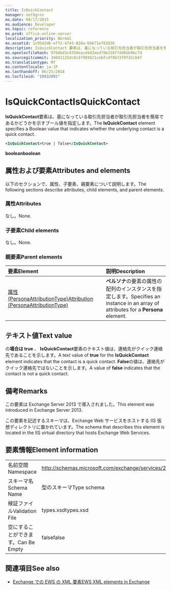 ```yaml
---
title: IsQuickContact
manager: sethgros
ms.date: 09/17/2015
ms.audience: Developer
ms.topic: reference
ms.prod: office-online-server
localization_priority: Normal
ms.assetid: 1c9542d6-ef72-4743-828a-bb671e783836
description: IsQuickContact 要素は、基になっている取引先担当者が取引先担当者を簡易であるかどうかを示すブール値を指定します。
ms.openlocfilehash: 979dbd3c0358eacd443eed79b258f7dd6bb9bc7d
ms.sourcegitcommit: 34041125dc8c5f993b21cebfc4f8b72f0fd2cb6f
ms.translationtype: MT
ms.contentlocale: ja-JP
ms.lasthandoff: 06/25/2018
ms.locfileid: "19832092"
---
```

# <a name="isquickcontact"></a><span data-ttu-id="cebea-103">IsQuickContact</span><span class="sxs-lookup"><span data-stu-id="cebea-103">IsQuickContact</span></span>

<span data-ttu-id="cebea-104">**IsQuickContact**要素は、基になっている取引先担当者が取引先担当者を簡易であるかどうかを示すブール値を指定します。</span><span class="sxs-lookup"><span data-stu-id="cebea-104">The **IsQuickContact** element specifies a Boolean value that indicates whether the underlying contact is a quick contact.</span></span> 
  
```XML
<IsQuickContact>true | false</IsQuickContact>
```

 <span data-ttu-id="cebea-105">**boolean**</span><span class="sxs-lookup"><span data-stu-id="cebea-105">**boolean**</span></span>
## <a name="attributes-and-elements"></a><span data-ttu-id="cebea-106">属性および要素</span><span class="sxs-lookup"><span data-stu-id="cebea-106">Attributes and elements</span></span>

<span data-ttu-id="cebea-107">以下のセクションで、属性、子要素、親要素について説明します。</span><span class="sxs-lookup"><span data-stu-id="cebea-107">The following sections describe attributes, child elements, and parent elements.</span></span>
  
### <a name="attributes"></a><span data-ttu-id="cebea-108">属性</span><span class="sxs-lookup"><span data-stu-id="cebea-108">Attributes</span></span>

<span data-ttu-id="cebea-109">なし。</span><span class="sxs-lookup"><span data-stu-id="cebea-109">None.</span></span>
  
### <a name="child-elements"></a><span data-ttu-id="cebea-110">子要素</span><span class="sxs-lookup"><span data-stu-id="cebea-110">Child elements</span></span>

<span data-ttu-id="cebea-111">なし。</span><span class="sxs-lookup"><span data-stu-id="cebea-111">None.</span></span>
  
### <a name="parent-elements"></a><span data-ttu-id="cebea-112">親要素</span><span class="sxs-lookup"><span data-stu-id="cebea-112">Parent elements</span></span>

|<span data-ttu-id="cebea-113">**要素**</span><span class="sxs-lookup"><span data-stu-id="cebea-113">**Element**</span></span>|<span data-ttu-id="cebea-114">**説明**</span><span class="sxs-lookup"><span data-stu-id="cebea-114">**Description**</span></span>|
|:-----|:-----|
|[<span data-ttu-id="cebea-115">属性 (PersonaAttributionType)</span><span class="sxs-lookup"><span data-stu-id="cebea-115">Attribution (PersonaAttributionType)</span></span>](attribution-personaattributiontype.md) <br/> |<span data-ttu-id="cebea-116">**ペルソナ**の要素の属性の配列のインスタンスを指定します。</span><span class="sxs-lookup"><span data-stu-id="cebea-116">Specifies an instance in an array of attributes for a **Persona** element.</span></span>  <br/> |
   
## <a name="text-value"></a><span data-ttu-id="cebea-117">テキスト値</span><span class="sxs-lookup"><span data-stu-id="cebea-117">Text value</span></span>

<span data-ttu-id="cebea-118">の**場合は true** 、 **IsQuickContact**要素のテキスト値は、連絡先がクイック連絡先であることを示します。</span><span class="sxs-lookup"><span data-stu-id="cebea-118">A text value of **true** for the **IsQuickContact** element indicates that the contact is a quick contact.</span></span> <span data-ttu-id="cebea-119">**False**の値は、連絡先がクイック連絡先ではないことを示します。</span><span class="sxs-lookup"><span data-stu-id="cebea-119">A value of **false** indicates that the contact is not a quick contact.</span></span> 
  
## <a name="remarks"></a><span data-ttu-id="cebea-120">備考</span><span class="sxs-lookup"><span data-stu-id="cebea-120">Remarks</span></span>

<span data-ttu-id="cebea-121">この要素は Exchange Server 2013 で導入されました。</span><span class="sxs-lookup"><span data-stu-id="cebea-121">This element was introduced in Exchange Server 2013.</span></span>
  
<span data-ttu-id="cebea-122">この要素を記述するスキーマは、Exchange Web サービスをホストする IIS 仮想ディレクトリに置かれています。</span><span class="sxs-lookup"><span data-stu-id="cebea-122">The schema that describes this element is located in the IIS virtual directory that hosts Exchange Web Services.</span></span>
  
## <a name="element-information"></a><span data-ttu-id="cebea-123">要素情報</span><span class="sxs-lookup"><span data-stu-id="cebea-123">Element information</span></span>

|||
|:-----|:-----|
|<span data-ttu-id="cebea-124">名前空間</span><span class="sxs-lookup"><span data-stu-id="cebea-124">Namespace</span></span>  <br/> |http://schemas.microsoft.com/exchange/services/2006/types  <br/> |
|<span data-ttu-id="cebea-125">スキーマ名</span><span class="sxs-lookup"><span data-stu-id="cebea-125">Schema Name</span></span>  <br/> |<span data-ttu-id="cebea-126">型のスキーマ</span><span class="sxs-lookup"><span data-stu-id="cebea-126">Type schema</span></span>  <br/> |
|<span data-ttu-id="cebea-127">検証ファイル</span><span class="sxs-lookup"><span data-stu-id="cebea-127">Validation File</span></span>  <br/> |<span data-ttu-id="cebea-128">types.xsd</span><span class="sxs-lookup"><span data-stu-id="cebea-128">types.xsd</span></span>  <br/> |
|<span data-ttu-id="cebea-129">空にすることができます。</span><span class="sxs-lookup"><span data-stu-id="cebea-129">Can Be Empty</span></span>  <br/> |<span data-ttu-id="cebea-130">false</span><span class="sxs-lookup"><span data-stu-id="cebea-130">false</span></span>  <br/> |
   
## <a name="see-also"></a><span data-ttu-id="cebea-131">関連項目</span><span class="sxs-lookup"><span data-stu-id="cebea-131">See also</span></span>



- [<span data-ttu-id="cebea-132">Exchange での EWS の XML 要素</span><span class="sxs-lookup"><span data-stu-id="cebea-132">EWS XML elements in Exchange</span></span>](ews-xml-elements-in-exchange.md)

